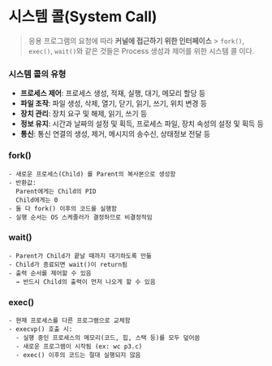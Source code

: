 # 시스템 콜(System Call)

> 응용 프로그램의 요청에 따라 **커널에 접근하기 위한 인터페이스** > `fork()`, `exec()`, `wait()`와 같은 것들은 Process 생성과 제어를 위한 시스템 콜 이다.

### 시스템 콜의 유형

- **프로세스 제어**: 프로세스 생성, 적재, 실행, 대기, 메모리 할당 등
- **파일 조작**: 파일 생성, 삭제, 열기, 닫기, 읽기, 쓰기, 위치 변경 등
- **장치 관리**: 장치 요구 및 해제, 읽기, 쓰기 등
- **정보 유지**: 시간과 날짜의 설정 및 획득, 프로세스 파일, 장치 속성의 설정 및 획득 등
- **통신**: 통신 연결의 생성, 제거, 메시지의 송수신, 상태정보 전달 등

### fork()

```
- 새로운 프로세스(Child) 를 Parent의 복사본으로 생성함
- 반환값:
  Parent에게는 Child의 PID
  Child에게는 0
- 둘 다 fork() 이후의 코드를 실행함
- 실행 순서는 OS 스케줄러가 결정하므로 비결정적임
```

### wait()

```
- Parent가 Child가 끝날 때까지 대기하도록 만듦
- Child가 종료되면 wait()이 return됨
- 출력 순서를 제어할 수 있음
  → 반드시 Child의 출력이 먼저 나오게 할 수 있음
```

### exec()

```
- 현재 프로세스를 다른 프로그램으로 교체함
- execvp() 호출 시:
  - 실행 중인 프로세스의 메모리(코드, 힙, 스택 등)를 모두 덮어씀
  - 새로운 프로그램이 시작됨 (ex: wc p3.c)
  - exec() 이후의 코드는 절대 실행되지 않음
```
